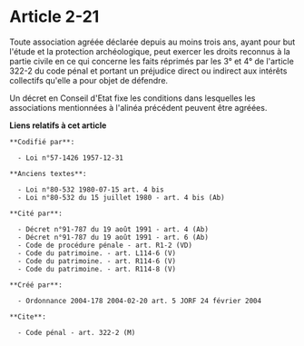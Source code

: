 # Article 2-21

Toute association agréée déclarée depuis au moins trois ans, ayant pour but l'étude et la protection archéologique, peut
exercer les droits reconnus à la partie civile en ce qui concerne les faits réprimés par les 3° et 4° de l'article 322-2 du
code pénal et portant un préjudice direct ou indirect aux intérêts collectifs qu'elle a pour objet de défendre.

Un décret en Conseil d'Etat fixe les conditions dans lesquelles les associations mentionnées à l'alinéa précédent peuvent
être agréées.

**Liens relatifs à cet article**

	**Codifié par**:

	  - Loi n°57-1426 1957-12-31

	**Anciens textes**:

	  - Loi n°80-532 1980-07-15 art. 4 bis
	  - Loi n°80-532 du 15 juillet 1980 - art. 4 bis (Ab)

	**Cité par**:

	  - Décret n°91-787 du 19 août 1991 - art. 4 (Ab)
	  - Décret n°91-787 du 19 août 1991 - art. 6 (Ab)
	  - Code de procédure pénale - art. R1-2 (VD)
	  - Code du patrimoine. - art. L114-6 (V)
	  - Code du patrimoine. - art. R114-6 (V)
	  - Code du patrimoine. - art. R114-8 (V)

	**Créé par**:

	  - Ordonnance 2004-178 2004-02-20 art. 5 JORF 24 février 2004

	**Cite**:

	  - Code pénal - art. 322-2 (M)
